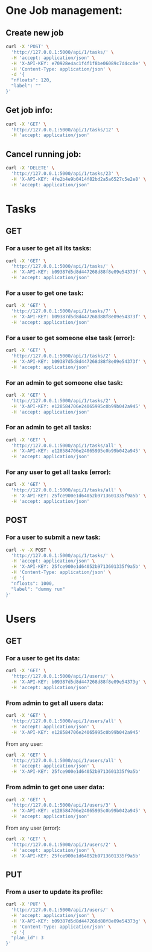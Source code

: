 # One Job management:

## Create new job

```bash
curl -X 'POST' \
  'http://127.0.0.1:5000/api/1/tasks/' \
  -H 'accept: application/json' \
  -H 'X-API-KEY: e70928e4ac1f4f1f8be06089c7d4cc0e' \
  -H 'Content-Type: application/json' \
  -d '{
  "nfloats": 120,
  "label": ""
}'
```

## Get job info:
```bash
curl -X 'GET' \
  'http://127.0.0.1:5000/api/1/tasks/12' \
  -H 'accept: application/json'
```

## Cancel running job:
```bash
curl -X 'DELETE' \
  'http://127.0.0.1:5000/api/1/tasks/23' \
  -H 'X-API-KEY: 4fe2b4e9b0414f82bd2a5a6527c5e2e8' \
  -H 'accept: application/json'
```

# Tasks

## GET

### For a user to get all its tasks:
```bash
curl -X 'GET' \
  'http://127.0.0.1:5000/api/1/tasks/' \
  -H 'X-API-KEY: b09387d5d8d447268d88f8e09e54373f' \
  -H 'accept: application/json'
```

### For a user to get one task:
```bash
curl -X 'GET' \
  'http://127.0.0.1:5000/api/1/tasks/7' \
  -H 'X-API-KEY: b09387d5d8d447268d88f8e09e54373f' \
  -H 'accept: application/json'
```

### For a user to get someone else task (error):
```bash
curl -X 'GET' \
  'http://127.0.0.1:5000/api/1/tasks/2' \
  -H 'X-API-KEY: b09387d5d8d447268d88f8e09e54373f' \
  -H 'accept: application/json'
```

### For an admin to get someone else task:
```bash
curl -X 'GET' \
  'http://127.0.0.1:5000/api/1/tasks/2' \
  -H 'X-API-KEY: e128584706e24065995c0b99b042a945' \
  -H 'accept: application/json'
```

### For an admin to get all tasks:
```bash
curl -X 'GET' \
  'http://127.0.0.1:5000/api/1/tasks/all' \
  -H 'X-API-KEY: e128584706e24065995c0b99b042a945' \
  -H 'accept: application/json'
```

### For any user to get all tasks (error):
```bash
curl -X 'GET' \
  'http://127.0.0.1:5000/api/1/tasks/all' \
  -H 'X-API-KEY: 25fce900e1d64052b9713601335f9a5b' \
  -H 'accept: application/json'
```

## POST

### For a user to submit a new task:

```bash
curl -v -X POST \
  'http://127.0.0.1:5000/api/1/tasks/' \
  -H 'accept: application/json' \
  -H 'X-API-KEY: 25fce900e1d64052b9713601335f9a5b' \
  -H 'Content-Type: application/json' \
  -d '{
  "nfloats": 1000,
  "label": "dummy run"
}'
```


# Users

## GET

### For a user to get its data:
```bash
curl -X 'GET' \
  'http://127.0.0.1:5000/api/1/users/' \
  -H 'X-API-KEY: b09387d5d8d447268d88f8e09e54373g' \
  -H 'accept: application/json'
```

### From admin to get all users data:
```bash
curl -X 'GET' \
  'http://127.0.0.1:5000/api/1/users/all' \
  -H 'accept: application/json' \
  -H 'X-API-KEY: e128584706e24065995c0b99b042a945'
```

From any user:
```bash
curl -X 'GET' \
  'http://127.0.0.1:5000/api/1/users/all' \
  -H 'accept: application/json' \
  -H 'X-API-KEY: 25fce900e1d64052b9713601335f9a5b'
```

### From admin to get one user data:
```bash
curl -X 'GET' \
  'http://127.0.0.1:5000/api/1/users/3' \
  -H 'X-API-KEY: e128584706e24065995c0b99b042a945' \
  -H 'accept: application/json'
```

From any user (error):
```bash
curl -X 'GET' \
  'http://127.0.0.1:5000/api/1/users/2' \
  -H 'accept: application/json' \
  -H 'X-API-KEY: 25fce900e1d64052b9713601335f9a5b'
```

## PUT

### From a user to update its profile:

```bash
curl -X 'PUT' \
  'http://127.0.0.1:5000/api/1/users/' \
  -H 'accept: application/json' \
  -H 'X-API-KEY: b09387d5d8d447268d88f8e09e54373g' \
  -H 'Content-Type: application/json' \
  -d '{
  "plan_id": 3
}'
```